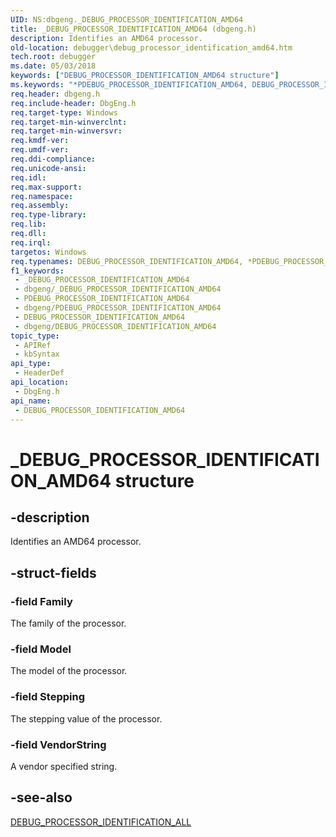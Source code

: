```yaml
---
UID: NS:dbgeng._DEBUG_PROCESSOR_IDENTIFICATION_AMD64
title: _DEBUG_PROCESSOR_IDENTIFICATION_AMD64 (dbgeng.h)
description: Identifies an AMD64 processor.
old-location: debugger\debug_processor_identification_amd64.htm
tech.root: debugger
ms.date: 05/03/2018
keywords: ["DEBUG_PROCESSOR_IDENTIFICATION_AMD64 structure"]
ms.keywords: "*PDEBUG_PROCESSOR_IDENTIFICATION_AMD64, DEBUG_PROCESSOR_IDENTIFICATION_AMD64, DEBUG_PROCESSOR_IDENTIFICATION_AMD64 structure [Windows Debugging], PDEBUG_PROCESSOR_IDENTIFICATION_AMD64, PDEBUG_PROCESSOR_IDENTIFICATION_AMD64 structure pointer [Windows Debugging], _DEBUG_PROCESSOR_IDENTIFICATION_AMD64, dbgeng/DEBUG_PROCESSOR_IDENTIFICATION_AMD64, dbgeng/PDEBUG_PROCESSOR_IDENTIFICATION_AMD64, debugger.debug_processor_identification_amd64"
req.header: dbgeng.h
req.include-header: DbgEng.h
req.target-type: Windows
req.target-min-winverclnt: 
req.target-min-winversvr: 
req.kmdf-ver: 
req.umdf-ver: 
req.ddi-compliance: 
req.unicode-ansi: 
req.idl: 
req.max-support: 
req.namespace: 
req.assembly: 
req.type-library: 
req.lib: 
req.dll: 
req.irql: 
targetos: Windows
req.typenames: DEBUG_PROCESSOR_IDENTIFICATION_AMD64, *PDEBUG_PROCESSOR_IDENTIFICATION_AMD64
f1_keywords:
 - _DEBUG_PROCESSOR_IDENTIFICATION_AMD64
 - dbgeng/_DEBUG_PROCESSOR_IDENTIFICATION_AMD64
 - PDEBUG_PROCESSOR_IDENTIFICATION_AMD64
 - dbgeng/PDEBUG_PROCESSOR_IDENTIFICATION_AMD64
 - DEBUG_PROCESSOR_IDENTIFICATION_AMD64
 - dbgeng/DEBUG_PROCESSOR_IDENTIFICATION_AMD64
topic_type:
 - APIRef
 - kbSyntax
api_type:
 - HeaderDef
api_location:
 - DbgEng.h
api_name:
 - DEBUG_PROCESSOR_IDENTIFICATION_AMD64
---
```


# _DEBUG_PROCESSOR_IDENTIFICATION_AMD64 structure


## -description

Identifies an AMD64 processor.

## -struct-fields

### -field Family

The family of the processor.

### -field Model

The model of the processor.

### -field Stepping

The stepping value of the processor.

### -field VendorString

A vendor specified string.

## -see-also

<a href="/windows-hardware/drivers/ddi/dbgeng/ns-dbgeng-_debug_processor_identification_all">DEBUG_PROCESSOR_IDENTIFICATION_ALL</a>
